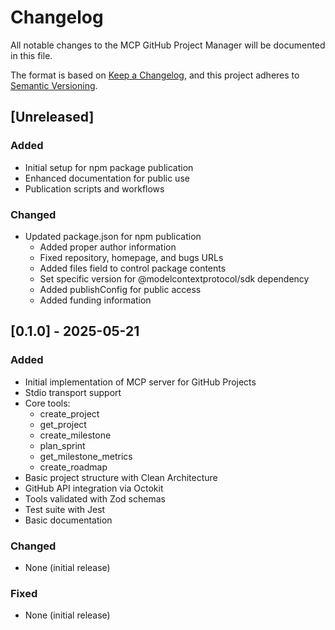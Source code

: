 # Changelog

All notable changes to the MCP GitHub Project Manager will be documented in this file.

The format is based on [Keep a Changelog](https://keepachangelog.com/en/1.0.0/),
and this project adheres to [Semantic Versioning](https://semver.org/spec/v2.0.0.html).

## [Unreleased]

### Added
- Initial setup for npm package publication
- Enhanced documentation for public use
- Publication scripts and workflows

### Changed
- Updated package.json for npm publication
  - Added proper author information
  - Fixed repository, homepage, and bugs URLs
  - Added files field to control package contents
  - Set specific version for @modelcontextprotocol/sdk dependency
  - Added publishConfig for public access
  - Added funding information

## [0.1.0] - 2025-05-21

### Added
- Initial implementation of MCP server for GitHub Projects
- Stdio transport support
- Core tools:
  - create_project
  - get_project
  - create_milestone
  - plan_sprint
  - get_milestone_metrics
  - create_roadmap
- Basic project structure with Clean Architecture
- GitHub API integration via Octokit
- Tools validated with Zod schemas
- Test suite with Jest
- Basic documentation

### Changed
- None (initial release)

### Fixed
- None (initial release)
